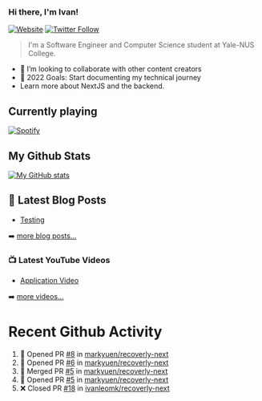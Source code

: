 ### Hi there, I'm Ivan!

[![Website](https://img.shields.io/website?label=ivanleo.com&style=for-the-badge&url=https%3A%2F%2Fivanleo.com)](https://ivanleo.com)
[![Twitter Follow](https://img.shields.io/twitter/follow/ivanleomk?color=1DA1F2&logo=twitter&style=for-the-badge)](https://twitter.com/intent/follow?screen_name=ivanleomk)

> I'm a Software Engineer and Computer Science student at Yale-NUS College.

- 👯 I’m looking to collaborate with other content creators
- 🥅 2022 Goals: Start documenting my technical journey
- Learn more about NextJS and the backend.

## Currently playing

[![Spotify](https://novatorem-ivanleomk.vercel.app/api/spotify)](https://open.spotify.com/user/ivanleomk)

## My Github Stats

[![My GitHub stats](https://github-readme-stats.vercel.app/api?username=ivanleomk)](https://github.com/ivanleomk/github-readme-stats)

## 📕 Latest Blog Posts

<!-- BLOG-POST-LIST:START -->
- [Testing](https://dev.to/ivanleomk/testing-2f4k)
<!-- BLOG-POST-LIST:END -->

➡️ [more blog posts...](https://ivanleo.com/articles)

### 📺 Latest YouTube Videos

<!-- YOUTUBE:START -->
- [Application Video](https://www.youtube.com/watch?v=92tDFP4stk0)
<!-- YOUTUBE:END -->

➡️ [more videos...](https://www.youtube.com/channel/UCsk__9hguqk3z-ilesZh4xw)

# Recent Github Activity

<!--START_SECTION:activity-->

1. 💪 Opened PR [#8](https://github.com/markyuen/recoverly-next/pull/8) in [markyuen/recoverly-next](https://github.com/markyuen/recoverly-next)
2. 💪 Opened PR [#6](https://github.com/markyuen/recoverly-next/pull/6) in [markyuen/recoverly-next](https://github.com/markyuen/recoverly-next)
3. 🎉 Merged PR [#5](https://github.com/markyuen/recoverly-next/pull/5) in [markyuen/recoverly-next](https://github.com/markyuen/recoverly-next)
4. 💪 Opened PR [#5](https://github.com/markyuen/recoverly-next/pull/5) in [markyuen/recoverly-next](https://github.com/markyuen/recoverly-next)
5. ❌ Closed PR [#18](https://github.com/ivanleomk/recoverly-next/pull/18) in [ivanleomk/recoverly-next](https://github.com/ivanleomk/recoverly-next)
<!--END_SECTION:activity-->
